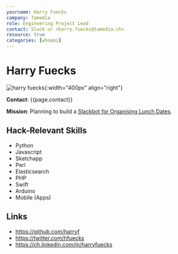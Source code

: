 ```yaml
---
yourname: Harry Fuecks
company: Tamedia
role: Engineering Project Lead
contact: Slack or <harry.fuecks@tamedia.ch>
resource: true
categories: [whoami]
---
```


Harry Fuecks
============

![harry fuecks](/tamedia-hackdays/whoami/pics/harryfuecks.png "Harry Fuecks"){:width="400px" align="right"}

**Contact**: {{page.contact}}

**Mission**: Planning to build a [Slackbot for Organising Lunch Dates](/tamedia-hackdays/hacks/lunchbot).

Hack-Relevant Skills
--------------------

- Python
- Javascript
- Sketchapp
- Perl
- Elasticsearch
- PHP
- Swift
- Arduino
- Mobile (Apps)


Links
-----
- <https://github.com/harryf>
- <https://twitter.com/hfuecks>
- <https://ch.linkedin.com/in/harryfuecks>